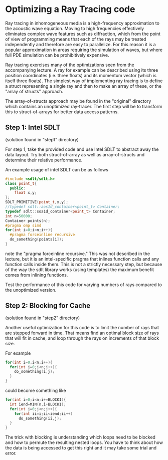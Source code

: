 # Optimizing a Ray Tracing code


Ray tracing in inhomogeneous media is a high-frequency
approximation to the acoustic wave equation. Moving
to high frequencies effectively eliminates complex
wave features such as diffraction, which
from the point of view of programming means
that each of the rays may be treated independently
and therefore are easy to parallelize. For this reason
it is a popular approximation in areas requiring
the simulation of waves, but where full PDE simulation
can be prohibitively expensive.



Ray tracing exercises many of the optimizations seen from
the accompanying lecture. A ray for example can be described
using its three position coordinates (i.e. three floats) and its momentum
vector (which is itself three floats). The simplest way of implementing
ray tracing is to define a struct representing a single ray and
then to make an array of these, or the "array of structs"
approach.


The array-of-structs approach may be found in the "original" directory
which contains an unoptimized ray-tracer. The first step will be to transform
this to struct-of-arrays for better data access patterns.



## Step 1: Intel SDLT

(solution found in "step1" directory)

For step 1, take the provided code and use Intel SDLT
to abstract away the data layout. Try both struct-of-array
as well as array-of-structs and determine their relative performance.


An example usage of intel SDLT can be as follows

```cpp
#include <sdlt/sdlt.h>
class point_t{
  public:
    float x,y;
};
SDLT_PRIMITIVE(point_t,x,y);
//typedef sdlt::aos1d_container<point_t> Container;
typedef sdlt::soa1d_container<point_t> Container;
int n=50000;
Container points(n);
#pragma omp simd
for(int i=0;i<n;i++){
  #pragma forceinline recursive
  do_something(points[i]);
}
```



note the "pragma forceinline recursive." This was not described in
the lecture, but it is an intel-specific pragma that inlines function calls
and any function calls inside them. This is not a strictly necessary
step, but because of the way the sdlt library works (using templates)
the maximum benefit comes from inlining functions.

Test the performance of this code for varying numbers of rays
compared to the unoptimized version.


## Step 2: Blocking for Cache
(solution found in "step2" directory)


Another useful optimization for this code is to 
limit the number of rays that are stepped
forward in time. That means find an optimal
block size of rays that will fit in cache,
and loop through the rays on increments of
that block size. 


For example

```cpp
for(int i=0;i<n;i++){
  for(int j=0;j<n;j++){
    do_something(i,j);
  }
}
```

could become something like

```cpp
for(int i=0;i<n;i+=BLOCKI){
  int iend=MIN(n,i+BLOCKI);
  for(int j=0;j<n;j++){
    for(int ii=i;ii<iend;ii++)
      do_something(ii,j);
  }
}
```


The trick with blocking is understanding
which loops need to be blocked and how
to permute the resulting nested loops.
You have to think about how the data
is being accessed to get this right
and it may take some trial and error.
